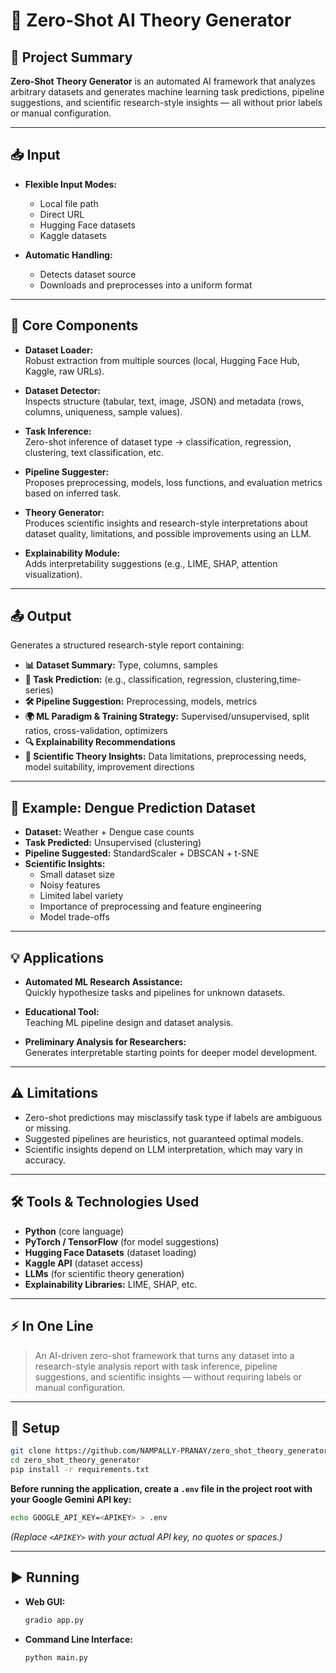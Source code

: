 # 🧠 Zero-Shot AI Theory Generator

## 🚀 Project Summary

**Zero-Shot Theory Generator** is an automated AI framework that analyzes arbitrary datasets and generates machine learning task predictions, pipeline suggestions, and scientific research-style insights — all without prior labels or manual configuration.

---

## 📥 Input

- **Flexible Input Modes:**  
  - Local file path  
  - Direct URL  
  - Hugging Face datasets  
  - Kaggle datasets

- **Automatic Handling:**  
  - Detects dataset source  
  - Downloads and preprocesses into a uniform format

---

## 🧩 Core Components

- **Dataset Loader:**  
  Robust extraction from multiple sources (local, Hugging Face Hub, Kaggle, raw URLs).

- **Dataset Detector:**  
  Inspects structure (tabular, text, image, JSON) and metadata (rows, columns, uniqueness, sample values).

- **Task Inference:**  
  Zero-shot inference of dataset type → classification, regression, clustering, text classification, etc.

- **Pipeline Suggester:**  
  Proposes preprocessing, models, loss functions, and evaluation metrics based on inferred task.

- **Theory Generator:**  
  Produces scientific insights and research-style interpretations about dataset quality, limitations, and possible improvements using an LLM.

- **Explainability Module:**  
  Adds interpretability suggestions (e.g., LIME, SHAP, attention visualization).

---

## 📤 Output

Generates a structured research-style report containing:

- **📊 Dataset Summary:** Type, columns, samples
- **🎯 Task Prediction:** (e.g., classification, regression, clustering,time-series)
- **🛠️ Pipeline Suggestion:** Preprocessing, models, metrics
- **🌍 ML Paradigm & Training Strategy:** Supervised/unsupervised, split ratios, cross-validation, optimizers
- **🔍 Explainability Recommendations**
- **🧪 Scientific Theory Insights:** Data limitations, preprocessing needs, model suitability, improvement directions

---

## 📝 Example: Dengue Prediction Dataset

- **Dataset:** Weather + Dengue case counts
- **Task Predicted:** Unsupervised (clustering)
- **Pipeline Suggested:** StandardScaler + DBSCAN + t-SNE
- **Scientific Insights:**  
  - Small dataset size  
  - Noisy features  
  - Limited label variety  
  - Importance of preprocessing and feature engineering  
  - Model trade-offs

---

## 💡 Applications

- **Automated ML Research Assistance:**  
  Quickly hypothesize tasks and pipelines for unknown datasets.

- **Educational Tool:**  
  Teaching ML pipeline design and dataset analysis.

- **Preliminary Analysis for Researchers:**  
  Generates interpretable starting points for deeper model development.

---

## ⚠️ Limitations

- Zero-shot predictions may misclassify task type if labels are ambiguous or missing.
- Suggested pipelines are heuristics, not guaranteed optimal models.
- Scientific insights depend on LLM interpretation, which may vary in accuracy.

---

## 🛠️ Tools & Technologies Used

- **Python** (core language)
- **PyTorch / TensorFlow** (for model suggestions)
- **Hugging Face Datasets** (dataset loading)
- **Kaggle API** (dataset access)
- **LLMs** (for scientific theory generation)
- **Explainability Libraries:** LIME, SHAP, etc.

---

## ⚡ In One Line

> An AI-driven zero-shot framework that turns any dataset into a research-style analysis report with task inference, pipeline suggestions, and scientific insights — without requiring labels or manual configuration.

---

## 🏁 Setup

```bash
git clone https://github.com/NAMPALLY-PRANAY/zero_shot_theory_generator.git
cd zero_shot_theory_generator
pip install -r requirements.txt
```

**Before running the application, create a `.env` file in the project root with your Google Gemini API key:**

```bash
echo GOOGLE_API_KEY=<APIKEY> > .env
```
*(Replace `<APIKEY>` with your actual API key, no quotes or spaces.)*

---

## ▶️ Running

- **Web GUI:**  
  ```bash
  gradio app.py
  ```
- **Command Line Interface:**  
  ```bash
  python main.py
  ```
